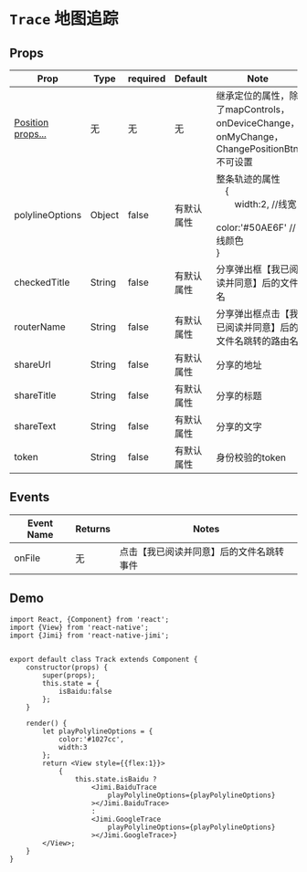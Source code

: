 <!--
 * @Descripttion: 
 * @version: 
 * @Author: xieruizhi
 * @Date: 2019-09-24 15:28:09
 * @LastEditors: xieruizhi
 * @LastEditTime: 2019-10-17 18:33:41
 -->

# `Trace` 地图追踪

## Props
| Prop | Type | required | Default | Note |
|---|---|---|---|---|
|[Position props...](http://172.16.0.101:3000/jmax/react-native-jimi/src/master/src/docs/view/Position.md)|无|无|无|继承定位的属性，除了mapControls，onDeviceChange，onMyChange，ChangePositionBtn不可设置|
|polylineOptions|Object|false | 有默认属性| 整条轨迹的属性<br>　{<br>　　width:2, //线宽<br>　　color:'#50AE6F' //线颜色<br>}|
|checkedTitle|String|false | 有默认属性| 分享弹出框【我已阅读并同意】后的文件名|
|routerName|String|false | 有默认属性| 分享弹出框点击【我已阅读并同意】后的文件名跳转的路由名|
|shareUrl|String|false | 有默认属性| 分享的地址 |
|shareTitle |String|false | 有默认属性| 分享的标题 |
|shareText |String|false | 有默认属性| 分享的文字 |
|token |String|false | 有默认属性| 身份校验的token |

## Events
| Event Name | Returns | Notes |
|---|---|---|
| onFile | 无 | 点击【我已阅读并同意】后的文件名跳转事件 |

## Demo
```
import React, {Component} from 'react';
import {View} from 'react-native';
import {Jimi} from 'react-native-jimi';


export default class Track extends Component {
    constructor(props) {
        super(props);
        this.state = {
            isBaidu:false
        };
    }
    
    render() {
        let playPolylineOptions = {
            color:'#1027cc',
            width:3
        };
        return <View style={{flex:1}}>
            {
                this.state.isBaidu ?
                    <Jimi.BaiduTrace 
                        playPolylineOptions={playPolylineOptions}
                    ></Jimi.BaiduTrace>
                    :
                    <Jimi.GoogleTrace 
                        playPolylineOptions={playPolylineOptions}
                    ></Jimi.GoogleTrace>}
        </View>;
    } 
}

```
